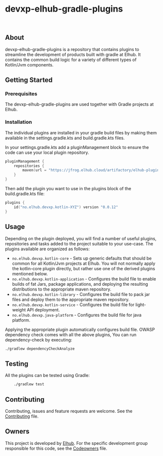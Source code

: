 # devxp-elhub-gradle-plugins
[<img src="https://img.shields.io/badge/repo-github-blue" alt="">](https://github.com/elhub/devxp-elhub-gradle-plugins)
[<img src="https://img.shields.io/badge/issues-jira-orange" alt="">](https://jira.elhub.cloud/issues/?jql=project%20%3D%20%22Team%20Dev%22%20AND%20component%20%3D%20devxp-elhub-gradle-plugins%20AND%20status%20!%3D%20Done)
[<img src="https://teamcity.elhub.cloud/app/rest/builds/buildType:(id:DevXp_DevXpElhubGradlePlugins_AutoRelease)/statusIcon" alt="">](https://teamcity.elhub.cloud/project/DevXp_DevXpElhubGradlePlugins?mode=builds#all-projects)

## About

devxp-elhub-gradle-plugins is a repository that contains plugins to streamline the development of products
built with gradle at Elhub. It contains the common build logic for a variety of different types of Kotlin/Jvm
components.

## Getting Started

### Prerequisites

The devxp-elhub-gradle-plugins are used together with Gradle projects at Elhub.

### Installation

The individual plugins are installed in your gradle build files by making them available in the settings.gradle.kts
and build.gradle.kts files.

In your settings.gradle.kts add a pluginManagement block to ensure the code can use your local plugin repository.

```kts
pluginManagement {
    repositories {
        maven(url = "https://jfrog.elhub.cloud/artifactory/elhub-plugins")
    }
}
```

Then add the plugin you want to use in the plugins block of the build.gradle.kts file:

```kts
plugins {
    id("no.elhub.devxp.kotlin-XYZ") version "0.0.12"
}
```

## Usage

Depending on the plugin deployed, you will find a number of useful plugins, repositories and tasks added to the project
suitable to your use-case. The plugins available are organized as follows:

* `no.elhub.devxp.kotlin-core` - Sets up generic defaults that should be common for all Kotlin/Jvm projects at Elhub.
  You will not normally apply the kotlin-core plugin directly, but rather use one of the derived plugins mentioned below.
* `no.elhub.devxp.kotlin-application` - Configures the build file to enable builds of fat Jars, package applications,
  and deploying the resulting distributions to the appropriate maven repository.
* `no.elhub.devxp.kotlin-library` - Configures the build file to pack jar files and deploy them to the appropriate maven
  repository.
* `no.elhub.devxp.kotlin-service` - Configures the build file for light-weight API deployment.
* `no.elhub.devxp.java-platform` - Configures the build file for java platform. 

Applying the appropriate plugin automatically configures build file.
OWASP dependency check comes with all the above plugins, You can run dependency-check by executing:

```html
./gradlew dependencyCheckAnalyze
```

## Testing

All the plugins can be tested using Gradle:

```bash
    ./gradlew test
```

## Contributing

Contributing, issues and feature requests are welcome. See the [Contributing](https://github.com/elhub/devxp/blob/main/.github/CONTRIBUTING) file.

## Owners

This project is developed by [Elhub](https://www.elhub.no). For the specific development group responsible for this
code, see the [Codeowners](https://github.com/elhub/devxp/blob/main/.github/CODEOWNERS) file.
